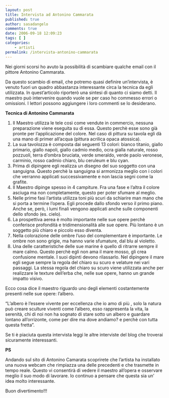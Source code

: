 ```yaml
---
layout: post
title: Intervista ad Antonino Cammarata
published: true
author: sasadangelo
comments: true
date: 2006-09-18 12:09:23
tags: [ ]
categories:
    - artisti
permalink: /intervista-antonino-cammarata
---
```




  Nei giorni scorsi ho avuto la possibilità di scambiare qualche email con il pittore Antonino Cammarata. 



  Da questo scambio di email, che potremo quasi definire un&#8217;intervista, è venuto fuori un quadro abbastanza interessante circa la tecnica da egli utilizzata. In quest&#8217;articolo riporterò una sintesi di quanto ci siamo detti. Il maestro può intervenire quando vuole se per caso ho commesso errori o omissioni. I lettori possono aggiungere i loro commenti se lo desiderano.


**Tecnica di Antonino Cammarata**

  1. Il Maestro utilizza le tele così come vendute in commercio, nessuna preparazione viene eseguita su di essa. Questo perchè esse sono già pronte per l&#8217;applicazione del colore. Nel caso di pittura su tavola egli dà una mano di primer all&#8217;acqua (pittura acrilica opaca atossica).
  2. La sua tavolozza è composta dai seguenti 13 colori: bianco titanio, giallo primario, giallo napoli, giallo cadmio medio, ocra gialla naturale, rosso pozzuoli, terra d&#8217;ombra bruciata, verde smeraldo, verde paolo veronese, carminio, rosso cadmio chiaro, blu ceruleum e blu cyan.
  3. Prima di dipingere egli realizza un disegno del suo soggetto con una sanguigna. Questo perchè la sanguigna si armonizza meglio con i colori che verranno applicati successivamente e non lascia segni come la grafite.
  4. Il Maestro dipinge spesso in 4 campiture. Fra una fase e l&#8217;altra il colore asciuga ma non completamente, questo per poter sfumare al meglio.
  5. Nelle prime fasi l&#8217;artista utilizza toni più scuri da schiarire man mano che si porta a termine l&#8217;opera. Egli procede dallo sfondo verso il primo piano. Anche se, però, i lumi finali vengono applicati anche sulle componenti dello sfondo (es. cielo).
  6. La prospettiva aerea è molto importante nelle sue opere perchè conferisce profondità e tridimensionalità alle sue opere. Più lontano è un soggetto più chiaro e piccolo esso diventa.
  7. Nella colorazione delle ombre l&#8217;uso del complementare è importante. Le ombre non sono grigie, ma hanno varie sfumature, dal blu al violetto.
  8. Una delle caratteristiche delle sue marine è quello di ritrarre sempre il mare calmo. Questo perchè egli non ama il mare mosso, gli crea confusione mentale. I suoi dipinti devono rilassarlo. Nel dipingere il mare egli segue sempre la regola del chiaro su scuro e velature nei vari passaggi. La stessa regola del chiaro su scuro viene utilizzata anche per realizzare le texture dell&#8217;erba che, nelle sue opere, hanno un grande impatto visivo.


  Ecco cosa dice il maestro riguardo uno degli elementi costantemente presenti nelle sue opere: l&#8217;albero.



  &#8220;L&#8217;albero è l&#8217;essere vivente per eccellenza che io amo di più , solo la natura può creare sculture viventi come l&#8217;albero, esso rappresenta la vita, la serenità, chi di noi non ha sognato di stare sotto un albero e guardare lontano all&#8217;orrizonte, come per dire ma dove andiamo? e perchè con tutta questa fretta&#8221;.



  Se ti è piaciuta questa intervista leggi le altre interviste del blog che troverai sicuramente interessanti.


**PS**


  Andando sul sito di Antonino Camarata scoprirete che l&#8217;artista ha installato una nuova webcam che rimpiazza una delle precedenti e che trasmette in tempo reale. Questo vi consentirà di vedere il maestro all&#8217;opera e osservare meglio il suo modo di lavorare. Io continuo a pensare che questa sia un&#8217; idea molto interessante.


Buon divertimento!!!